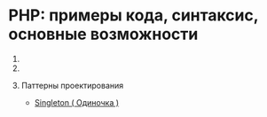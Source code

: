 # PHP: примеры кода, синтаксис, основные возможности

1. 
2. 

10. Паттерны проектирования
    * [Singleton ( Одиночка )](10_Patterns/1_Singleton)

